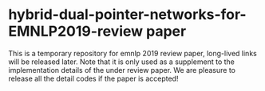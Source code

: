 # hybrid-dual-pointer-networks-for-EMNLP2019-review paper
This is a temporary repository for emnlp 2019 review paper, long-lived links will be released later.
Note that it is only used as a supplement to the implementation details of the under review paper.
We are pleasure to release all the detail codes if the paper is accepted!
